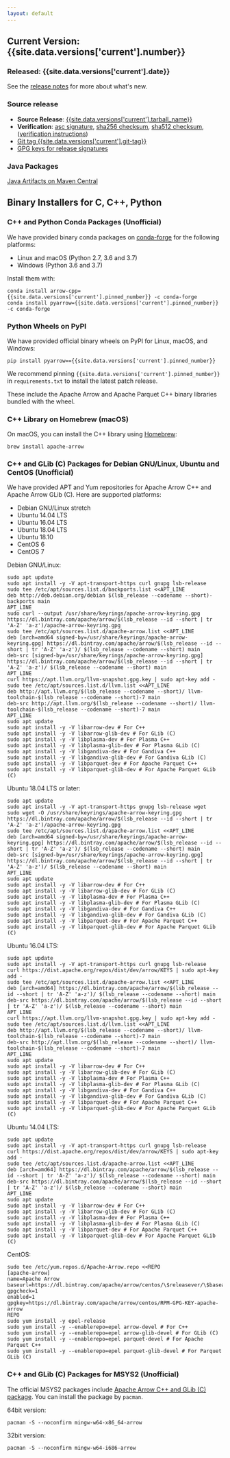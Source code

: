 ```yaml
---
layout: default
---
```

<!--
{% comment %}
Licensed to the Apache Software Foundation (ASF) under one or more
contributor license agreements.  See the NOTICE file distributed with
this work for additional information regarding copyright ownership.
The ASF licenses this file to you under the Apache License, Version 2.0
(the "License"); you may not use this file except in compliance with
the License.  You may obtain a copy of the License at

http://www.apache.org/licenses/LICENSE-2.0

Unless required by applicable law or agreed to in writing, software
distributed under the License is distributed on an "AS IS" BASIS,
WITHOUT WARRANTIES OR CONDITIONS OF ANY KIND, either express or implied.
See the License for the specific language governing permissions and
limitations under the License.
{% endcomment %}
-->

## Current Version: {{site.data.versions['current'].number}}

### Released: {{site.data.versions['current'].date}}

See the [release notes][10] for more about what's new.

### Source release

* **Source Release**: [{{site.data.versions['current'].tarball_name}}][6]
* **Verification**: [asc signature][13], [sha256 checksum][14], [sha512 checksum][15], ([verification instructions][12])
* [Git tag {{site.data.versions['current'].git-tag}}][2]
* [GPG keys for release signatures][11]

### Java Packages

[Java Artifacts on Maven Central][4]

## Binary Installers for C, C++, Python

### C++ and Python Conda Packages (Unofficial)

We have provided binary conda packages on [conda-forge][5] for the following
platforms:

* Linux and macOS (Python 2.7, 3.6 and 3.7)
* Windows (Python 3.6 and 3.7)

Install them with:


```shell
conda install arrow-cpp={{site.data.versions['current'].pinned_number}} -c conda-forge
conda install pyarrow={{site.data.versions['current'].pinned_number}} -c conda-forge
```

### Python Wheels on PyPI

We have provided official binary wheels on PyPI for Linux, macOS, and Windows:

```shell
pip install pyarrow=={{site.data.versions['current'].pinned_number}}
```

We recommend pinning `{{site.data.versions['current'].pinned_number}}`
in `requirements.txt` to install the latest patch release.

These include the Apache Arrow and Apache Parquet C++ binary libraries bundled
with the wheel.

### C++ Library on Homebrew (macOS)

On macOS, you can install the C++ library using
[Homebrew](https://brew.sh/):

``` shell
brew install apache-arrow
```

### C++ and GLib (C) Packages for Debian GNU/Linux, Ubuntu and CentOS (Unofficial)

We have provided APT and Yum repositories for Apache Arrow C++ and
Apache Arrow GLib (C). Here are supported platforms:

* Debian GNU/Linux stretch
* Ubuntu 14.04 LTS
* Ubuntu 16.04 LTS
* Ubuntu 18.04 LTS
* Ubuntu 18.10
* CentOS 6
* CentOS 7

Debian GNU/Linux:

```shell
sudo apt update
sudo apt install -y -V apt-transport-https curl gnupg lsb-release
sudo tee /etc/apt/sources.list.d/backports.list <<APT_LINE
deb http://deb.debian.org/debian $(lsb_release --codename --short)-backports main
APT_LINE
sudo curl --output /usr/share/keyrings/apache-arrow-keyring.gpg https://dl.bintray.com/apache/arrow/$(lsb_release --id --short | tr 'A-Z' 'a-z')/apache-arrow-keyring.gpg
sudo tee /etc/apt/sources.list.d/apache-arrow.list <<APT_LINE
deb [arch=amd64 signed-by=/usr/share/keyrings/apache-arrow-keyring.gpg] https://dl.bintray.com/apache/arrow/$(lsb_release --id --short | tr 'A-Z' 'a-z')/ $(lsb_release --codename --short) main
deb-src [signed-by=/usr/share/keyrings/apache-arrow-keyring.gpg] https://dl.bintray.com/apache/arrow/$(lsb_release --id --short | tr 'A-Z' 'a-z')/ $(lsb_release --codename --short) main
APT_LINE
curl https://apt.llvm.org/llvm-snapshot.gpg.key | sudo apt-key add -
sudo tee /etc/apt/sources.list.d/llvm.list <<APT_LINE
deb http://apt.llvm.org/$(lsb_release --codename --short)/ llvm-toolchain-$(lsb_release --codename --short)-7 main
deb-src http://apt.llvm.org/$(lsb_release --codename --short)/ llvm-toolchain-$(lsb_release --codename --short)-7 main
APT_LINE
sudo apt update
sudo apt install -y -V libarrow-dev # For C++
sudo apt install -y -V libarrow-glib-dev # For GLib (C)
sudo apt install -y -V libplasma-dev # For Plasma C++
sudo apt install -y -V libplasma-glib-dev # For Plasma GLib (C)
sudo apt install -y -V libgandiva-dev # For Gandiva C++
sudo apt install -y -V libgandiva-glib-dev # For Gandiva GLib (C)
sudo apt install -y -V libparquet-dev # For Apache Parquet C++
sudo apt install -y -V libparquet-glib-dev # For Apache Parquet GLib (C)
```

Ubuntu 18.04 LTS or later:

```shell
sudo apt update
sudo apt install -y -V apt-transport-https gnupg lsb-release wget
sudo wget -O /usr/share/keyrings/apache-arrow-keyring.gpg https://dl.bintray.com/apache/arrow/$(lsb_release --id --short | tr 'A-Z' 'a-z')/apache-arrow-keyring.gpg
sudo tee /etc/apt/sources.list.d/apache-arrow.list <<APT_LINE
deb [arch=amd64 signed-by=/usr/share/keyrings/apache-arrow-keyring.gpg] https://dl.bintray.com/apache/arrow/$(lsb_release --id --short | tr 'A-Z' 'a-z')/ $(lsb_release --codename --short) main
deb-src [signed-by=/usr/share/keyrings/apache-arrow-keyring.gpg] https://dl.bintray.com/apache/arrow/$(lsb_release --id --short | tr 'A-Z' 'a-z')/ $(lsb_release --codename --short) main
APT_LINE
sudo apt update
sudo apt install -y -V libarrow-dev # For C++
sudo apt install -y -V libarrow-glib-dev # For GLib (C)
sudo apt install -y -V libplasma-dev # For Plasma C++
sudo apt install -y -V libplasma-glib-dev # For Plasma GLib (C)
sudo apt install -y -V libgandiva-dev # For Gandiva C++
sudo apt install -y -V libgandiva-glib-dev # For Gandiva GLib (C)
sudo apt install -y -V libparquet-dev # For Apache Parquet C++
sudo apt install -y -V libparquet-glib-dev # For Apache Parquet GLib (C)
```

Ubuntu 16.04 LTS:

```shell
sudo apt update
sudo apt install -y -V apt-transport-https curl gnupg lsb-release
curl https://dist.apache.org/repos/dist/dev/arrow/KEYS | sudo apt-key add -
sudo tee /etc/apt/sources.list.d/apache-arrow.list <<APT_LINE
deb [arch=amd64] https://dl.bintray.com/apache/arrow/$(lsb_release --id --short | tr 'A-Z' 'a-z')/ $(lsb_release --codename --short) main
deb-src https://dl.bintray.com/apache/arrow/$(lsb_release --id --short | tr 'A-Z' 'a-z')/ $(lsb_release --codename --short) main
APT_LINE
curl https://apt.llvm.org/llvm-snapshot.gpg.key | sudo apt-key add -
sudo tee /etc/apt/sources.list.d/llvm.list <<APT_LINE
deb http://apt.llvm.org/$(lsb_release --codename --short)/ llvm-toolchain-$(lsb_release --codename --short)-7 main
deb-src http://apt.llvm.org/$(lsb_release --codename --short)/ llvm-toolchain-$(lsb_release --codename --short)-7 main
APT_LINE
sudo apt update
sudo apt install -y -V libarrow-dev # For C++
sudo apt install -y -V libarrow-glib-dev # For GLib (C)
sudo apt install -y -V libplasma-dev # For Plasma C++
sudo apt install -y -V libplasma-glib-dev # For Plasma GLib (C)
sudo apt install -y -V libgandiva-dev # For Gandiva C++
sudo apt install -y -V libgandiva-glib-dev # For Gandiva GLib (C)
sudo apt install -y -V libparquet-dev # For Apache Parquet C++
sudo apt install -y -V libparquet-glib-dev # For Apache Parquet GLib (C)
```

Ubuntu 14.04 LTS:

```shell
sudo apt update
sudo apt install -y -V apt-transport-https curl gnupg lsb-release
curl https://dist.apache.org/repos/dist/dev/arrow/KEYS | sudo apt-key add -
sudo tee /etc/apt/sources.list.d/apache-arrow.list <<APT_LINE
deb [arch=amd64] https://dl.bintray.com/apache/arrow/$(lsb_release --id --short | tr 'A-Z' 'a-z')/ $(lsb_release --codename --short) main
deb-src https://dl.bintray.com/apache/arrow/$(lsb_release --id --short | tr 'A-Z' 'a-z')/ $(lsb_release --codename --short) main
APT_LINE
sudo apt update
sudo apt install -y -V libarrow-dev # For C++
sudo apt install -y -V libarrow-glib-dev # For GLib (C)
sudo apt install -y -V libplasma-dev # For Plasma C++
sudo apt install -y -V libplasma-glib-dev # For Plasma GLib (C)
sudo apt install -y -V libparquet-dev # For Apache Parquet C++
sudo apt install -y -V libparquet-glib-dev # For Apache Parquet GLib (C)
```

CentOS:

```shell
sudo tee /etc/yum.repos.d/Apache-Arrow.repo <<REPO
[apache-arrow]
name=Apache Arrow
baseurl=https://dl.bintray.com/apache/arrow/centos/\$releasever/\$basearch/
gpgcheck=1
enabled=1
gpgkey=https://dl.bintray.com/apache/arrow/centos/RPM-GPG-KEY-apache-arrow
REPO
sudo yum install -y epel-release
sudo yum install -y --enablerepo=epel arrow-devel # For C++
sudo yum install -y --enablerepo=epel arrow-glib-devel # For GLib (C)
sudo yum install -y --enablerepo=epel parquet-devel # For Apache Parquet C++
sudo yum install -y --enablerepo=epel parquet-glib-devel # For Parquet GLib (C)
```

### C++ and GLib (C) Packages for MSYS2 (Unofficial)

The official MSYS2 packages include [Apache Arrow C++ and GLib (C)
package][16]. You can install the package by `pacman`.

64bit version:

```shell
pacman -S --noconfirm mingw-w64-x86_64-arrow
```

32bit version:

```shell
pacman -S --noconfirm mingw-w64-i686-arrow
```

[1]: {{site.data.versions['current'].mirrors}}
[2]: {{site.data.versions['current'].github-tag-link}}
[4]: {{site.data.versions['current'].java-artifacts}}
[5]: https://conda-forge.github.io
[6]: {{site.data.versions['current'].mirrors-tar}}
[10]: {{site.data.versions['current'].release-notes}}
[11]: https://www.apache.org/dist/arrow/KEYS
[12]: https://www.apache.org/dyn/closer.cgi#verify
[13]: {{site.data.versions['current'].asc}}
[14]: {{site.data.versions['current'].sha256}}
[15]: {{site.data.versions['current'].sha512}}
[16]: https://github.com/msys2/MINGW-packages/tree/master/mingw-w64-arrow

